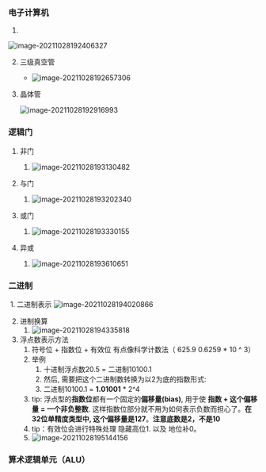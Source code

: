 ### 电子计算机

1. 

![image-20211028192406327](C:\Users\wuyuzhen02\Desktop\typora\杂项\图片\image-20211028192406327.png)

2. 三级真空管
   - ![image-20211028192657306](C:\Users\wuyuzhen02\Desktop\typora\杂项\图片\image-20211028192657306.png)

3. 晶体管

   ![image-20211028192916993](C:\Users\wuyuzhen02\Desktop\typora\杂项\图片\image-20211028192916993.png)

### 逻辑门

1. 非门
   1. ![image-20211028193130482](C:\Users\wuyuzhen02\Desktop\typora\杂项\图片\image-20211028193130482.png)

2. 与门
   1. ![image-20211028193202340](C:\Users\wuyuzhen02\Desktop\typora\杂项\图片\image-20211028193202340.png)

3. 或门
   1. ![image-20211028193330155](C:\Users\wuyuzhen02\Desktop\typora\杂项\图片\image-20211028193330155.png)

4. 异或
   1. ![image-20211028193610651](C:\Users\wuyuzhen02\Desktop\typora\杂项\图片\image-20211028193610651.png)

### 二进制

​	1. 二进制表示 ![image-20211028194020866](C:\Users\wuyuzhen02\Desktop\typora\杂项\图片\image-20211028194020866.png)

2. 进制换算
   1. ![image-20211028194335818](C:\Users\wuyuzhen02\Desktop\typora\杂项\图片\image-20211028194335818.png)
3. 浮点数表示方法
   1. 符号位 + 指数位 + 有效位   有点像科学计数法（  625.9  0.6259 * 10 ^ 3）
   2. 举例
      1. 十进制浮点数20.5 = 二进制10100.1 
      2. 然后, 需要把这个二进制数转换为以2为底的指数形式:
      3. 二进制10100.1 = **1.01001** * 2^4
   3. tip: 浮点型的**指数位**都有一个固定的**偏移量(bias)**, 用于使 **指数 + 这个偏移量 = 一个非负整数**. 这样指数位部分就不用为如何表示负数而担心了。**在32位单精度类型中, 这个偏移量是127**。**注意底数是2，不是10**
   4. tip：有效位会进行特殊处理 隐藏高位1.  以及 地位补0。
   5. ![image-20211028195144156](C:\Users\wuyuzhen02\Desktop\typora\杂项\图片\image-20211028195144156.png)

### 算术逻辑单元（ALU）

